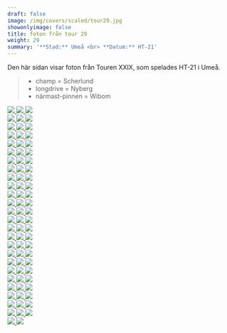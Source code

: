 ```yaml
---  
draft: false  
image: /img/covers/scaled/tour29.jpg  
showonlyimage: false  
title: foton från tour 29  
weight: 29  
summary: '**Stad:** Umeå <br> **Datum:** HT-21'  
---
```


Den här sidan visar foton från Touren XXIX, som spelades HT-21 i Umeå.

> -   champ = Scherlund  
> -   longdrive = Nyberg  
> -   närmast-pinnen = Wibom

<div class="col-md-8"> <div class="row">  
<a href="/img/tour29/scaled/001.JPG" data-toggle="lightbox"         data-gallery="example-gallery" class="col-sm-4">
<img src="/img/tour29/thumbs/001.JPG" class="img-fluid"> </a>  
<a href="/img/tour29/scaled/002.JPG" data-toggle="lightbox"         data-gallery="example-gallery" class="col-sm-4">
<img src="/img/tour29/thumbs/002.JPG" class="img-fluid"> </a>  
<a href="/img/tour29/scaled/003.JPG" data-toggle="lightbox"         data-gallery="example-gallery" class="col-sm-4">
<img src="/img/tour29/thumbs/003.JPG" class="img-fluid"> </a> </div>
<div class="row">  
<a href="/img/tour29/scaled/004.JPG" data-toggle="lightbox"         data-gallery="example-gallery" class="col-sm-4">
<img src="/img/tour29/thumbs/004.JPG" class="img-fluid"> </a>  
<a href="/img/tour29/scaled/005.JPG" data-toggle="lightbox"         data-gallery="example-gallery" class="col-sm-4">
<img src="/img/tour29/thumbs/005.JPG" class="img-fluid"> </a>  
<a href="/img/tour29/scaled/006.JPG" data-toggle="lightbox"         data-gallery="example-gallery" class="col-sm-4">
<img src="/img/tour29/thumbs/006.JPG" class="img-fluid"> </a> </div>
<div class="row">  
<a href="/img/tour29/scaled/007.JPG" data-toggle="lightbox"         data-gallery="example-gallery" class="col-sm-4">
<img src="/img/tour29/thumbs/007.JPG" class="img-fluid"> </a>  
<a href="/img/tour29/scaled/008.JPG" data-toggle="lightbox"         data-gallery="example-gallery" class="col-sm-4">
<img src="/img/tour29/thumbs/008.JPG" class="img-fluid"> </a>  
<a href="/img/tour29/scaled/009.JPG" data-toggle="lightbox"         data-gallery="example-gallery" class="col-sm-4">
<img src="/img/tour29/thumbs/009.JPG" class="img-fluid"> </a> </div>
<div class="row">  
<a href="/img/tour29/scaled/010.JPG" data-toggle="lightbox"         data-gallery="example-gallery" class="col-sm-4">
<img src="/img/tour29/thumbs/010.JPG" class="img-fluid"> </a>  
<a href="/img/tour29/scaled/011.JPG" data-toggle="lightbox"         data-gallery="example-gallery" class="col-sm-4">
<img src="/img/tour29/thumbs/011.JPG" class="img-fluid"> </a>  
<a href="/img/tour29/scaled/012.JPG" data-toggle="lightbox"         data-gallery="example-gallery" class="col-sm-4">
<img src="/img/tour29/thumbs/012.JPG" class="img-fluid"> </a> </div>
<div class="row">  
<a href="/img/tour29/scaled/013.JPG" data-toggle="lightbox"         data-gallery="example-gallery" class="col-sm-4">
<img src="/img/tour29/thumbs/013.JPG" class="img-fluid"> </a>  
<a href="/img/tour29/scaled/014.JPG" data-toggle="lightbox"         data-gallery="example-gallery" class="col-sm-4">
<img src="/img/tour29/thumbs/014.JPG" class="img-fluid"> </a>  
<a href="/img/tour29/scaled/015.JPG" data-toggle="lightbox"         data-gallery="example-gallery" class="col-sm-4">
<img src="/img/tour29/thumbs/015.JPG" class="img-fluid"> </a> </div>
<div class="row">  
<a href="/img/tour29/scaled/016.JPG" data-toggle="lightbox"         data-gallery="example-gallery" class="col-sm-4">
<img src="/img/tour29/thumbs/016.JPG" class="img-fluid"> </a>  
<a href="/img/tour29/scaled/017.JPG" data-toggle="lightbox"         data-gallery="example-gallery" class="col-sm-4">
<img src="/img/tour29/thumbs/017.JPG" class="img-fluid"> </a>  
<a href="/img/tour29/scaled/018.JPG" data-toggle="lightbox"         data-gallery="example-gallery" class="col-sm-4">
<img src="/img/tour29/thumbs/018.JPG" class="img-fluid"> </a> </div>
<div class="row">  
<a href="/img/tour29/scaled/019.JPG" data-toggle="lightbox"         data-gallery="example-gallery" class="col-sm-4">
<img src="/img/tour29/thumbs/019.JPG" class="img-fluid"> </a>  
<a href="/img/tour29/scaled/020.JPG" data-toggle="lightbox"         data-gallery="example-gallery" class="col-sm-4">
<img src="/img/tour29/thumbs/020.JPG" class="img-fluid"> </a>  
<a href="/img/tour29/scaled/021.JPG" data-toggle="lightbox"         data-gallery="example-gallery" class="col-sm-4">
<img src="/img/tour29/thumbs/021.JPG" class="img-fluid"> </a> </div>
<div class="row">  
<a href="/img/tour29/scaled/022.JPG" data-toggle="lightbox"         data-gallery="example-gallery" class="col-sm-4">
<img src="/img/tour29/thumbs/022.JPG" class="img-fluid"> </a>  
<a href="/img/tour29/scaled/023.JPG" data-toggle="lightbox"         data-gallery="example-gallery" class="col-sm-4">
<img src="/img/tour29/thumbs/023.JPG" class="img-fluid"> </a>  
<a href="/img/tour29/scaled/024.JPG" data-toggle="lightbox"         data-gallery="example-gallery" class="col-sm-4">
<img src="/img/tour29/thumbs/024.JPG" class="img-fluid"> </a> </div>
<div class="row">  
<a href="/img/tour29/scaled/025.JPG" data-toggle="lightbox"         data-gallery="example-gallery" class="col-sm-4">
<img src="/img/tour29/thumbs/025.JPG" class="img-fluid"> </a>  
<a href="/img/tour29/scaled/026.JPG" data-toggle="lightbox"         data-gallery="example-gallery" class="col-sm-4">
<img src="/img/tour29/thumbs/026.JPG" class="img-fluid"> </a>  
<a href="/img/tour29/scaled/027.JPG" data-toggle="lightbox"         data-gallery="example-gallery" class="col-sm-4">
<img src="/img/tour29/thumbs/027.JPG" class="img-fluid"> </a> </div>
<div class="row">  
<a href="/img/tour29/scaled/028.JPG" data-toggle="lightbox"         data-gallery="example-gallery" class="col-sm-4">
<img src="/img/tour29/thumbs/028.JPG" class="img-fluid"> </a>  
<a href="/img/tour29/scaled/029.JPG" data-toggle="lightbox"         data-gallery="example-gallery" class="col-sm-4">
<img src="/img/tour29/thumbs/029.JPG" class="img-fluid"> </a>  
<a href="/img/tour29/scaled/030.JPG" data-toggle="lightbox"         data-gallery="example-gallery" class="col-sm-4">
<img src="/img/tour29/thumbs/030.JPG" class="img-fluid"> </a> </div>
<div class="row">  
<a href="/img/tour29/scaled/031.JPG" data-toggle="lightbox"         data-gallery="example-gallery" class="col-sm-4">
<img src="/img/tour29/thumbs/031.JPG" class="img-fluid"> </a>  
<a href="/img/tour29/scaled/032.JPG" data-toggle="lightbox"         data-gallery="example-gallery" class="col-sm-4">
<img src="/img/tour29/thumbs/032.JPG" class="img-fluid"> </a>  
<a href="/img/tour29/scaled/033.JPG" data-toggle="lightbox"         data-gallery="example-gallery" class="col-sm-4">
<img src="/img/tour29/thumbs/033.JPG" class="img-fluid"> </a> </div>
<div class="row">  
<a href="/img/tour29/scaled/034.JPG" data-toggle="lightbox"         data-gallery="example-gallery" class="col-sm-4">
<img src="/img/tour29/thumbs/034.JPG" class="img-fluid"> </a>  
<a href="/img/tour29/scaled/035.JPG" data-toggle="lightbox"         data-gallery="example-gallery" class="col-sm-4">
<img src="/img/tour29/thumbs/035.JPG" class="img-fluid"> </a>  
<a href="/img/tour29/scaled/036.JPG" data-toggle="lightbox"         data-gallery="example-gallery" class="col-sm-4">
<img src="/img/tour29/thumbs/036.JPG" class="img-fluid"> </a> </div>
<div class="row">  
<a href="/img/tour29/scaled/037.JPG" data-toggle="lightbox"         data-gallery="example-gallery" class="col-sm-4">
<img src="/img/tour29/thumbs/037.JPG" class="img-fluid"> </a>  
<a href="/img/tour29/scaled/038.JPG" data-toggle="lightbox"         data-gallery="example-gallery" class="col-sm-4">
<img src="/img/tour29/thumbs/038.JPG" class="img-fluid"> </a>  
<a href="/img/tour29/scaled/039.JPG" data-toggle="lightbox"         data-gallery="example-gallery" class="col-sm-4">
<img src="/img/tour29/thumbs/039.JPG" class="img-fluid"> </a> </div>
<div class="row">  
<a href="/img/tour29/scaled/040.JPG" data-toggle="lightbox"         data-gallery="example-gallery" class="col-sm-4">
<img src="/img/tour29/thumbs/040.JPG" class="img-fluid"> </a>  
<a href="/img/tour29/scaled/041.JPG" data-toggle="lightbox"         data-gallery="example-gallery" class="col-sm-4">
<img src="/img/tour29/thumbs/041.JPG" class="img-fluid"> </a>  
<a href="/img/tour29/scaled/042.JPG" data-toggle="lightbox"         data-gallery="example-gallery" class="col-sm-4">
<img src="/img/tour29/thumbs/042.JPG" class="img-fluid"> </a> </div>
<div class="row">  
<a href="/img/tour29/scaled/043.JPG" data-toggle="lightbox"         data-gallery="example-gallery" class="col-sm-4">
<img src="/img/tour29/thumbs/043.JPG" class="img-fluid"> </a>  
<a href="/img/tour29/scaled/044.JPG" data-toggle="lightbox"         data-gallery="example-gallery" class="col-sm-4">
<img src="/img/tour29/thumbs/044.JPG" class="img-fluid"> </a>  
<a href="/img/tour29/scaled/045.JPG" data-toggle="lightbox"         data-gallery="example-gallery" class="col-sm-4">
<img src="/img/tour29/thumbs/045.JPG" class="img-fluid"> </a> </div>
<div class="row">  
<a href="/img/tour29/scaled/046.JPG" data-toggle="lightbox"         data-gallery="example-gallery" class="col-sm-4">
<img src="/img/tour29/thumbs/046.JPG" class="img-fluid"> </a>  
<a href="/img/tour29/scaled/047.JPG" data-toggle="lightbox"         data-gallery="example-gallery" class="col-sm-4">
<img src="/img/tour29/thumbs/047.JPG" class="img-fluid"> </a>  
<a href="/img/tour29/scaled/048.JPG" data-toggle="lightbox"         data-gallery="example-gallery" class="col-sm-4">
<img src="/img/tour29/thumbs/048.JPG" class="img-fluid"> </a> </div>
<div class="row">  
<a href="/img/tour29/scaled/049.JPG" data-toggle="lightbox"         data-gallery="example-gallery" class="col-sm-4">
<img src="/img/tour29/thumbs/049.JPG" class="img-fluid"> </a>  
<a href="/img/tour29/scaled/050.JPG" data-toggle="lightbox"         data-gallery="example-gallery" class="col-sm-4">
<img src="/img/tour29/thumbs/050.JPG" class="img-fluid"> </a>  
<a href="/img/tour29/scaled/051.JPG" data-toggle="lightbox"         data-gallery="example-gallery" class="col-sm-4">
<img src="/img/tour29/thumbs/051.JPG" class="img-fluid"> </a> </div>
<div class="row">  
<a href="/img/tour29/scaled/052.JPG" data-toggle="lightbox"         data-gallery="example-gallery" class="col-sm-4">
<img src="/img/tour29/thumbs/052.JPG" class="img-fluid"> </a>  
<a href="/img/tour29/scaled/053.JPG" data-toggle="lightbox"         data-gallery="example-gallery" class="col-sm-4">
<img src="/img/tour29/thumbs/053.JPG" class="img-fluid"> </a>  
<a href="/img/tour29/scaled/054.JPG" data-toggle="lightbox"         data-gallery="example-gallery" class="col-sm-4">
<img src="/img/tour29/thumbs/054.JPG" class="img-fluid"> </a> </div>
<div class="row">  
<a href="/img/tour29/scaled/055.JPG" data-toggle="lightbox"         data-gallery="example-gallery" class="col-sm-4">
<img src="/img/tour29/thumbs/055.JPG" class="img-fluid"> </a>  
<a href="/img/tour29/scaled/056.JPG" data-toggle="lightbox"         data-gallery="example-gallery" class="col-sm-4">
<img src="/img/tour29/thumbs/056.JPG" class="img-fluid"> </a>  
<a href="/img/tour29/scaled/057.JPG" data-toggle="lightbox"         data-gallery="example-gallery" class="col-sm-4">
<img src="/img/tour29/thumbs/057.JPG" class="img-fluid"> </a> </div>
<div class="row">  
<a href="/img/tour29/scaled/058.JPG" data-toggle="lightbox"         data-gallery="example-gallery" class="col-sm-4">
<img src="/img/tour29/thumbs/058.JPG" class="img-fluid"> </a>  
<a href="/img/tour29/scaled/059.JPG" data-toggle="lightbox"         data-gallery="example-gallery" class="col-sm-4">
<img src="/img/tour29/thumbs/059.JPG" class="img-fluid"> </a>  
<a href="/img/tour29/scaled/060.JPG" data-toggle="lightbox"         data-gallery="example-gallery" class="col-sm-4">
<img src="/img/tour29/thumbs/060.JPG" class="img-fluid"> </a> </div>
<div class="row">  
<a href="/img/tour29/scaled/061.JPG" data-toggle="lightbox"         data-gallery="example-gallery" class="col-sm-4">
<img src="/img/tour29/thumbs/061.JPG" class="img-fluid"> </a>  
<a href="/img/tour29/scaled/062.JPG" data-toggle="lightbox"         data-gallery="example-gallery" class="col-sm-4">
<img src="/img/tour29/thumbs/062.JPG" class="img-fluid"> </a>  
<a href="/img/tour29/scaled/063.JPG" data-toggle="lightbox"         data-gallery="example-gallery" class="col-sm-4">
<img src="/img/tour29/thumbs/063.JPG" class="img-fluid"> </a> </div>
<div class="row">  
<a href="/img/tour29/scaled/064.JPG" data-toggle="lightbox"         data-gallery="example-gallery" class="col-sm-4">
<img src="/img/tour29/thumbs/064.JPG" class="img-fluid"> </a>  
<a href="/img/tour29/scaled/065.JPG" data-toggle="lightbox"         data-gallery="example-gallery" class="col-sm-4">
<img src="/img/tour29/thumbs/065.JPG" class="img-fluid"> </a>  
<a href="/img/tour29/scaled/066.JPG" data-toggle="lightbox"         data-gallery="example-gallery" class="col-sm-4">
<img src="/img/tour29/thumbs/066.JPG" class="img-fluid"> </a> </div>
<div class="row">  
<a href="/img/tour29/scaled/067.JPG" data-toggle="lightbox"         data-gallery="example-gallery" class="col-sm-4">
<img src="/img/tour29/thumbs/067.JPG" class="img-fluid"> </a>  
<a href="/img/tour29/scaled/068.JPG" data-toggle="lightbox"         data-gallery="example-gallery" class="col-sm-4">
<img src="/img/tour29/thumbs/068.JPG" class="img-fluid"> </a>  
<a href="/img/tour29/scaled/069.JPG" data-toggle="lightbox"         data-gallery="example-gallery" class="col-sm-4">
<img src="/img/tour29/thumbs/069.JPG" class="img-fluid"> </a> </div>
<div class="row">  
<a href="/img/tour29/scaled/070.JPG" data-toggle="lightbox"         data-gallery="example-gallery" class="col-sm-4">
<img src="/img/tour29/thumbs/070.JPG" class="img-fluid"> </a>  
<a href="/img/tour29/scaled/071.JPG" data-toggle="lightbox"         data-gallery="example-gallery" class="col-sm-4">
<img src="/img/tour29/thumbs/071.JPG" class="img-fluid"> </a>  
<a href="/img/tour29/scaled/072.JPG" data-toggle="lightbox"         data-gallery="example-gallery" class="col-sm-4">
<img src="/img/tour29/thumbs/072.JPG" class="img-fluid"> </a> </div>
<div class="row">  
<a href="/img/tour29/scaled/073.JPG" data-toggle="lightbox"         data-gallery="example-gallery" class="col-sm-4">
<img src="/img/tour29/thumbs/073.JPG" class="img-fluid"> </a>  
<a href="/img/tour29/scaled/074.JPG" data-toggle="lightbox"         data-gallery="example-gallery" class="col-sm-4">
<img src="/img/tour29/thumbs/074.JPG" class="img-fluid"> </a>  
<a href="/img/tour29/scaled/075.JPG" data-toggle="lightbox"         data-gallery="example-gallery" class="col-sm-4">
<img src="/img/tour29/thumbs/075.JPG" class="img-fluid"> </a> </div>
<div class="row">  
<a href="/img/tour29/scaled/076.JPG" data-toggle="lightbox"         data-gallery="example-gallery" class="col-sm-4">
<img src="/img/tour29/thumbs/076.JPG" class="img-fluid"> </a>  
<a href="/img/tour29/scaled/077.JPG" data-toggle="lightbox"         data-gallery="example-gallery" class="col-sm-4">
<img src="/img/tour29/thumbs/077.JPG" class="img-fluid"> </a> </div>
</div>
